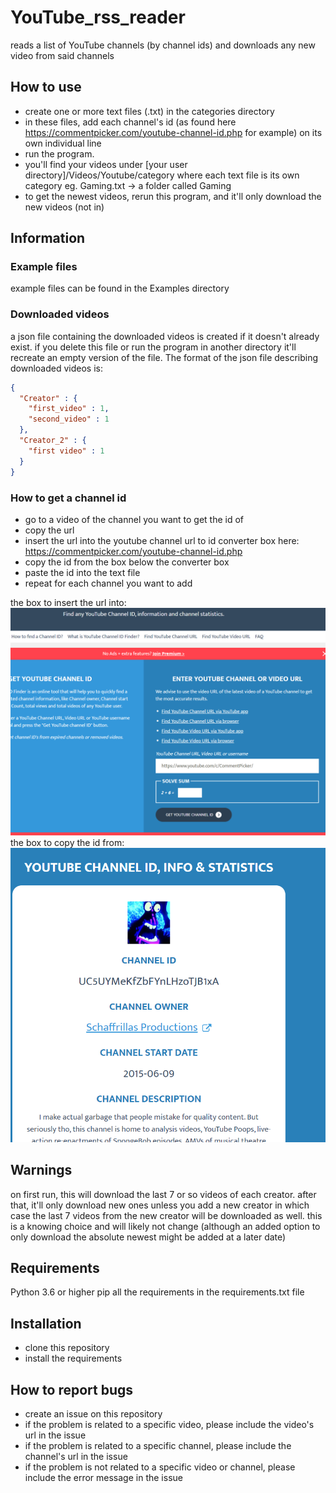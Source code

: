 # YouTube_rss_reader
reads a list of YouTube channels (by channel ids) and downloads any new video from said channels

## How to use

- create one or more text files (.txt) in the categories directory
- in these files, add each channel's id (as found here https://commentpicker.com/youtube-channel-id.php for example) on its own individual line
- run the program.
- you'll find your videos under [your user directory]/Videos/Youtube/category where each text file is its own category eg. Gaming.txt -> a folder called Gaming
- to get the newest videos, rerun this program, and it'll only download the new videos (not in)
 

## Information

### Example files

example files can be found in the Examples directory

### Downloaded videos

a json file containing the downloaded videos is created if it doesn't already exist. if you delete this file or run the program in another directory it'll recreate an empty version of the file.
The format of the json file describing downloaded videos is:
```json
{
  "Creator" : {
    "first_video" : 1,
    "second_video" : 1
  },
  "Creator_2" : {
    "first video" : 1
  }
}
```

### How to get a channel id

- go to a video of the channel you want to get the id of
- copy the url
- insert the url into the youtube channel url to id converter box here: https://commentpicker.com/youtube-channel-id.php
- copy the id from the box below the converter box
- paste the id into the text file
- repeat for each channel you want to add

the box to insert the url into:
![url_box.png](images%2Furl_box.png)
the box to copy the id from:
![id_box.png](images%2Fid_box.png)


## Warnings

on first run, this will download the last 7 or so videos of each creator. after that, it'll only download new ones unless you add a new creator in which case the last 7 videos from the new creator will be downloaded as well.
this is a knowing choice and will likely not change (although an added option to only download the absolute newest might be added at a later date)

## Requirements
Python 3.6 or higher
pip
all the requirements in the requirements.txt file

## Installation

- clone this repository
- install the requirements

## How to report bugs

- create an issue on this repository
- if the problem is related to a specific video, please include the video's url in the issue
- if the problem is related to a specific channel, please include the channel's url in the issue
- if the problem is not related to a specific video or channel, please include the error message in the issue